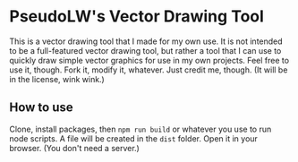 # PseudoLW's Vector Drawing Tool

This is a vector drawing tool that I made for my own use. It is not intended to be a full-featured vector drawing tool, but rather a tool that I can use to quickly draw simple vector graphics for use in my own projects. Feel free to use it, though. Fork it, modify it, whatever. Just credit me, though. (It will be in the license, wink wink.)

## How to use

Clone, install packages, then `npm run build` or whatever you use to run node scripts. A file will be created in the `dist` folder. Open it in your browser. (You don't need a server.)